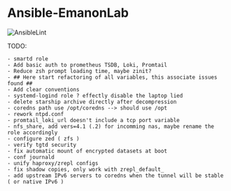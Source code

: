 # Ansible-EmanonLab
![AnsibleLint](https://github.com/EmanonUser/Ansible-EmanonLab/actions/workflows/ansible-lint.yml/badge.svg)

TODO:
 
    - smartd role
    - Add basic auth to prometheus TSDB, Loki, Promtail
    - Reduce zsh prompt loading time, maybe zinit?
    - ## Here start refactoring of all variables, this associate issues found ##
    - Add clear conventions
    - systemd-logind role ? effectly disable the laptop lied
    - delete starship archive directly after decompression
    - coredns path use /opt/coredns --> should use /opt
    - rework ntpd.conf
    - promtail_loki_url doesn't include a tcp port variable
    - nfs_share, add vers=4.1 (.2) for incomming nas, maybe rename the role accordingly
    - configure zed ( zfs )
    - verify tgtd security
    - fix automatic mount of encrypted datasets at boot
    - conf journald
    - unify haproxy/zrepl configs
    - fix shadow copies, only work with zrepl_default_
    - add upstream IPv6 servers to coredns when the tunnel will be stable ( or native IPv6 )